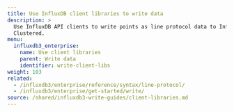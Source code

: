 ```yaml
---
title: Use InfluxDB client libraries to write data
description: >
  Use InfluxDB API clients to write points as line protocol data to InfluxDB
  Clustered.
menu:
  influxdb3_enterprise:
    name: Use client libraries
    parent: Write data
    identifier: write-client-libs
weight: 103
related:
  - /influxdb3/enterprise/reference/syntax/line-protocol/
  - /influxdb3/enterprise/get-started/write/
source: /shared/influxdb3-write-guides/client-libraries.md
---
```


<!--
The content for this page is at content/shared/influxdb3-write-guides/client-libraries.md
-->
